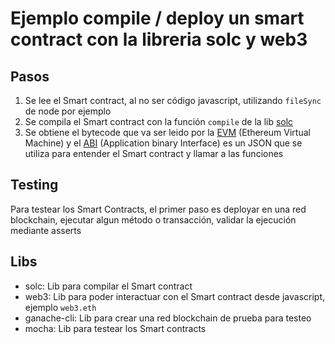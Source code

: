 # Ejemplo compile / deploy un smart contract con la libreria solc y web3

## Pasos

1. Se lee el Smart contract, al no ser código javascript, utilizando `fileSync` de node por ejemplo
2. Se compila el Smart contract con la función `compile` de la lib [solc](https://www.npmjs.com/package/solc)
3. Se obtiene el bytecode que va ser leido por la [EVM](https://ethereum.org/en/developers/docs/evm/) (Ethereum Virtual Machine) y el [ABI](https://ethereum.org/en/developers/docs/smart-contracts/compiling/#web-applications) (Application binary Interface) es un JSON que se utiliza para entender el Smart contract y llamar a las funciones

## Testing

Para testear los Smart Contracts, el primer paso es deployar en una red blockchain, ejecutar algun método o transacción, validar la ejecución mediante asserts

## Libs

- solc: Lib para compilar el Smart contract
- web3: Lib para poder interactuar con el Smart contract desde javascript, ejemplo `web3.eth`
- ganache-cli: Lib para crear una red blockchain de prueba para testeo
- mocha: Lib para testear los Smart contracts
